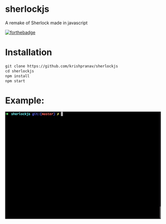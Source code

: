 # sherlockjs
A remake of Sherlock made in javascript

[![forthebadge](https://forthebadge.com/images/badges/made-with-javascript.svg)](https://forthebadge.com)

# Installation
```
git clone https://github.com/krishpranav/sherlockjs
cd sherlockjs
npm install
npm start
```

# Example:
![](https://github.com/krishpranav/sherlockjs/blob/master/gif/example.gif)
